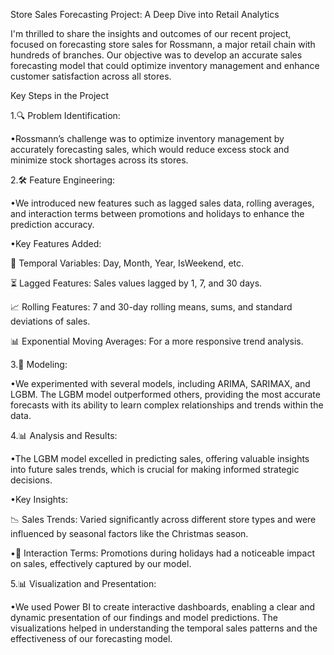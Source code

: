 Store Sales Forecasting Project: A Deep Dive into Retail Analytics

I'm thrilled to share the insights and outcomes of our recent project, focused on forecasting store sales for Rossmann, a major retail chain with hundreds of branches. Our objective was to develop an accurate sales forecasting model that could optimize inventory management and enhance customer satisfaction across all stores.

Key Steps in the Project

1.🔍 Problem Identification:

•Rossmann’s challenge was to optimize inventory management by accurately forecasting sales, which would reduce excess stock and minimize stock shortages across its stores.

2.🛠️ Feature Engineering:

•We introduced new features such as lagged sales data, rolling averages, and interaction terms between promotions and holidays to enhance the prediction accuracy.

•Key Features Added:

 📅 Temporal Variables: Day, Month, Year, IsWeekend, etc.
 
 ⏳ Lagged Features: Sales values lagged by 1, 7, and 30 days.
 
 📈 Rolling Features: 7 and 30-day rolling means, sums, and standard deviations of sales.
 
 📊 Exponential Moving Averages: For a more responsive trend analysis.

3.🤖 Modeling:

•We experimented with several models, including ARIMA, SARIMAX, and LGBM. The LGBM model outperformed others, providing the most accurate forecasts with its ability to learn complex relationships and trends within the data.

4.📊 Analysis and Results:

•The LGBM model excelled in predicting sales, offering valuable insights into future sales trends, which is crucial for making informed strategic decisions.

•Key Insights:

 📉 Sales Trends: Varied significantly across different store types and were influenced by seasonal factors  like the Christmas season.

•📆 Interaction Terms: Promotions during holidays had a noticeable impact on sales, effectively captured by our model.

5.📊 Visualization and Presentation:

•We used Power BI to create interactive dashboards, enabling a clear and dynamic presentation of our findings and model predictions. The visualizations helped in understanding the temporal sales patterns and the effectiveness of our forecasting model.
